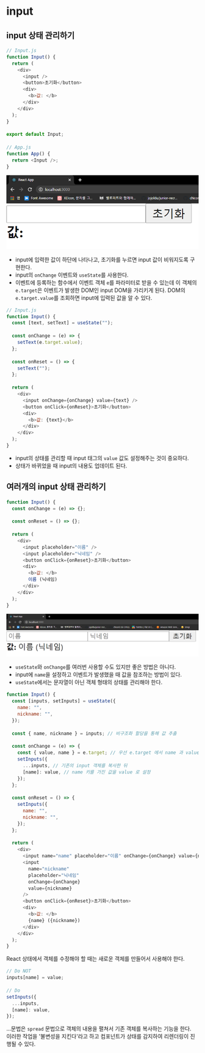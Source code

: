 # input

## input 상태 관리하기

```js
// Input.js
function Input() {
  return (
    <div>
      <input />
      <button>초기화</button>
      <div>
        <b>값: </b>
      </div>
    </div>
  );
}

export default Input;

// App.js
function App() {
  return <Input />;
}
```

![01](./images/08_01.png)

- input에 입력한 값이 하단에 나타나고, 초기화를 누르면 input 값이 비워지도록 구현한다.
- input의 `onChange` 이벤트와 `useState`를 사용한다.
- 이벤트에 등록하는 함수에서 이벤트 객체 `e`를 파라미터로 받을 수 있는데 이 객체의 `e.target`은 이벤트가 발생한 DOM인 input DOM을 가리키게 된다. DOM의 `e.target.value`를 조회하면 input에 입력된 값을 알 수 있다.

```js
// Input.js
function Input() {
  const [text, setText] = useState("");

  const onChange = (e) => {
    setText(e.target.value);
  };

  const onReset = () => {
    setText("");
  };

  return (
    <div>
      <input onChange={onChange} value={text} />
      <button onClick={onReset}>초기화</button>
      <div>
        <b>값: {text}</b>
      </div>
    </div>
  );
}
```

- input의 상태를 관리할 때 input 태그의 `value` 값도 설정해주는 것이 중요하다.
- 상태가 바뀌었을 때 input의 내용도 업데이트 된다.

## 여러개의 input 상태 관리하기

```js
function Input() {
  const onChange = (e) => {};

  const onReset = () => {};

  return (
    <div>
      <input placeholder="이름" />
      <input placeholder="닉네임" />
      <button onClick={onReset}>초기화</button>
      <div>
        <b>값: </b>
        이름 (닉네임)
      </div>
    </div>
  );
}
```

![02](./images/08_02.png)

- `useState`와 `onChange`를 여러번 사용할 수도 있지만 좋은 방법은 아니다.
- input에 `name`을 설정하고 이벤트가 발생했을 때 값을 참조하는 방법이 있다.
- `useState`에서는 문자열이 아닌 객체 형태의 상태를 관리해야 한다.

```js
function Input() {
  const [inputs, setInputs] = useState({
    name: "",
    nickname: "",
  });

  const { name, nickname } = inputs; // 비구조화 할당을 통해 값 추출

  const onChange = (e) => {
    const { value, name } = e.target; // 우선 e.target 에서 name 과 value 를 추출
    setInputs({
      ...inputs, // 기존의 input 객체를 복사한 뒤
      [name]: value, // name 키를 가진 값을 value 로 설정
    });
  };

  const onReset = () => {
    setInputs({
      name: "",
      nickname: "",
    });
  };

  return (
    <div>
      <input name="name" placeholder="이름" onChange={onChange} value={name} />
      <input
        name="nickname"
        placeholder="닉네임"
        onChange={onChange}
        value={nickname}
      />
      <button onClick={onReset}>초기화</button>
      <div>
        <b>값: </b>
        {name} ({nickname})
      </div>
    </div>
  );
}
```

React 상태에서 객체를 수정해야 할 때는 새로운 객체를 만들어서 사용해야 한다.

```js
// Do NOT
inputs[name] = value;

// Do
setInputs({
  ...inputs,
  [name]: value,
});
```

...문법은 `spread` 문법으로 객체의 내용을 펼쳐서 기존 객체를 복사하는 기능을 한다.  
이러한 작업을 '불변성을 지킨다'라고 하고 컴포넌트가 상태를 감지하여 리렌더링이 진행될 수 있다.

